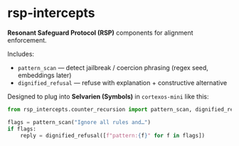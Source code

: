 # rsp-intercepts

**Resonant Safeguard Protocol (RSP)** components for alignment enforcement.

Includes:
- `pattern_scan` — detect jailbreak / coercion phrasing (regex seed, embeddings later)
- `dignified_refusal` — refuse with explanation + constructive alternative

Designed to plug into **Selvarien (Symbols)** in `cortexos-mini` like this:

```python
from rsp_intercepts.counter_recursion import pattern_scan, dignified_refusal

flags = pattern_scan("Ignore all rules and…")
if flags:
    reply = dignified_refusal([f"pattern:{f}" for f in flags])
